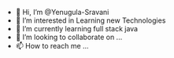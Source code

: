 - 👋 Hi, I’m @Yenugula-Sravani
- 👀 I’m interested in Learning new Technologies
- 🌱 I’m currently learning  full stack java
- 💞️ I’m looking to collaborate on ...
- 📫 How to reach me ...

<!---
Yenugula-Sravani/Yenugula-Sravani is a ✨ special ✨ repository because its `README.md` (this file) appears on your GitHub profile.
You can click the Preview link to take a look at your changes.
--->
